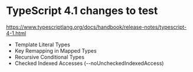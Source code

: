 TypeScript 4.1 changes to test
==============================
https://www.typescriptlang.org/docs/handbook/release-notes/typescript-4-1.html

* Template Literal Types
* Key Remapping in Mapped Types
* Recursive Conditional Types
* Checked Indexed Accesses (--noUncheckedIndexedAccess)